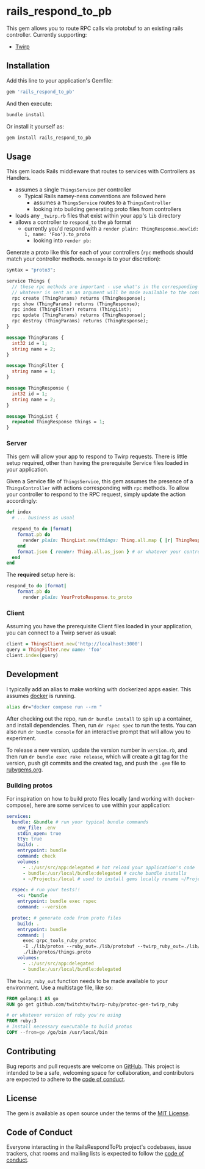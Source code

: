 # rails_respond_to_pb

This gem allows you to route RPC calls via protobuf to an existing rails controller. Currently supporting:

- [Twirp](https://github.com/twitchtv/twirp-ruby)

## Installation

Add this line to your application's Gemfile:

```ruby
gem 'rails_respond_to_pb'
```

And then execute:

```sh
bundle install
```

Or install it yourself as:

```sh
gem install rails_respond_to_pb
```

## Usage

This gem loads Rails middleware that routes to services with Controllers as Handlers.

- assumes a single `ThingsService` per controller
  - Typical Rails namey-ness conventions are followed here
    - assumes a `ThingsService` routes to a `ThingsController`
    - looking into building generating proto files from controllers
- loads any `_twirp.rb` files that exist within your app's `lib` directory
- allows a controller to `respond_to` the `pb` format
  - currently you'd respond with a `render plain: ThingResponse.new(id: 1, name: 'Foo').to_proto`
    - looking into `render pb:`

Generate a proto like this for each of your controllers (`rpc` methods should match your controller methods. `message` is to your discretion):

```proto
syntax = "proto3";

service Things {
  // these rpc methods are important - use what's in the corresponding ThingsController.
  // whatever is sent as an argument will be made available to the controller as `params`
  rpc create (ThingParams) returns (ThingResponse);
  rpc show (ThingParams) returns (ThingResponse);
  rpc index (ThingFilter) returns (ThingList);
  rpc update (ThingParams) returns (ThingResponse);
  rpc destroy (ThingParams) returns (ThingResponse);
}

message ThingParams {
  int32 id = 1;
  string name = 2;
}

message ThingFilter {
  string name = 1;
}

message ThingResponse {
  int32 id = 1;
  string name = 2;
}

message ThingList {
  repeated ThingResponse things = 1;
}
```

### Server

This gem will allow your app to respond to Twirp requests. There is little setup required, other than having the prerequisite Service files loaded in your application.

Given a Service file of `ThingsService`, this gem assumes the presence of a `ThingsController` with actions corresponding with `rpc` methods. To allow your controller to respond to the RPC request, simply update the action accordingly:

```ruby
def index
  # ... business as usual

  respond_to do |format|
    format.pb do
      render plain: ThingList.new(things: Thing.all.map { |r| ThingResponse.new(r.as_json) }).to_proto
    end
    format.json { render: Thing.all.as_json } # or whatever your controller responds to usually
  end
end
```

The **required** setup here is:

```ruby
respond_to do |format|
    format.pb do
      render plain: YourProtoResponse.to_proto
```

### Client

Assuming you have the prerequisite Client files loaded in your application, you can connect to a Twirp server as usual:

```ruby
client = ThingsClient.new('http://localhost:3000')
query = ThingFilter.new name: 'foo'
client.index(query)
```

## Development

I typically add an alias to make working with dockerized apps easier. This assumes [docker](https://docs.docker.com/get-docker/) is running.

```sh
alias dr="docker compose run --rm "
```

After checking out the repo, run `dr bundle install` to spin up a container, and install dependencies. Then, run `dr rspec spec` to run the tests. You can also run `dr bundle console` for an interactive prompt that will allow you to experiment.

To release a new version, update the version number in `version.rb`, and then run `dr bundle exec rake release`, which will create a git tag for the version, push git commits and the created tag, and push the `.gem` file to [rubygems.org](https://rubygems.org).

### Building protos

For inspiration on how to build proto files locally (and working with docker-compose), here are some services to use within your application:

```yaml
services:
  bundle: &bundle # run your typical bundle commands
    env_file: .env
    stdin_open: true
    tty: true
    build: .
    entrypoint: bundle
    command: check
    volumes:
      - .:/usr/src/app:delegated # hot reload your application's code
      - bundle:/usr/local/bundle:delegated # cache bundle installs
      - ~/Projects:/local # used to install gems locally rename ~/Projects to whichever dir your code lives in

  rspec: # run your tests!!
    <<: *bundle
    entrypoint: bundle exec rspec
    command: --version

  protoc: # generate code from proto files
    build: .
    entrypoint: bundle
    command: |
      exec grpc_tools_ruby_protoc
      -I ./lib/protos --ruby_out=./lib/protobuf --twirp_ruby_out=./lib/protobuf
      ./lib/protos/things.proto
    volumes:
      - .:/usr/src/app:delegated
      - bundle:/usr/local/bundle:delegated
```

The `twirp_ruby_out` function needs to be made available to your environment. Use a multistage file, like so:

```dockerfile
FROM golang:1 AS go
RUN go get github.com/twitchtv/twirp-ruby/protoc-gen-twirp_ruby

# or whatever version of ruby you're using
FROM ruby:3
# Install necessary executable to build protos
COPY --from=go /go/bin /usr/local/bin
```

## Contributing

Bug reports and pull requests are welcome on [GitHub](https://github.com/[USERNAME]/rails_respond_to_pb). This project is intended to be a safe, welcoming space for collaboration, and contributors are expected to adhere to the [code of conduct](https://github.com/[USERNAME]/rails_respond_to_pb/blob/main/CODE_OF_CONDUCT.md).

## License

The gem is available as open source under the terms of the [MIT License](https://opensource.org/licenses/MIT).

## Code of Conduct

Everyone interacting in the RailsRespondToPb project's codebases, issue trackers, chat rooms and mailing lists is expected to follow the [code of conduct](https://github.com/[USERNAME]/rails_respond_to_pb/blob/main/CODE_OF_CONDUCT.md).
